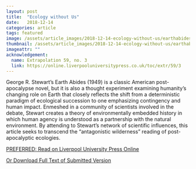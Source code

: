 ```yaml
--- 
layout: post
title:  "Ecology without Us"
date:   2018-12-14
categories: article
tags: featured
image: /assets/article_images/2018-12-14-ecology-without-us/earthabides_head.jpg
thumbnail: /assets/article_images/2018-12-14-ecology-without-us/earthabides_thumb.jpg
imageattr: ""
acknowledgement:
  name: Extrapolation 59, no. 3
  link: https://online.liverpooluniversitypress.co.uk/toc/extr/59/3
---
```


George R. Stewart’s Earth Abides (1949) is a classic American post-apocalypse novel, but it is also a thought experiment examining humanity’s changing role on Earth that closely reflects the shift from a deterministic paradigm of ecological succession to one emphasizing contingency and human impact. Enmeshed in a community of scientists involved in the debate, Stewart creates a theory of environmentally embedded history in which human agency is understood as a partnership with the natural environment. By attending to Stewart’s network of scientific influences, this article seeks to transcend the “antagonistic wilderness” reading of post-apocalyptic ecologies.

[PREFERRED: Read on Liverpool University Press Online](https://online.liverpooluniversitypress.co.uk/doi/abs/10.3828/extr.2018.16)

[Or Download Full Text of Submitted Version](/assets/Ecology_Without_Us.pdf)


